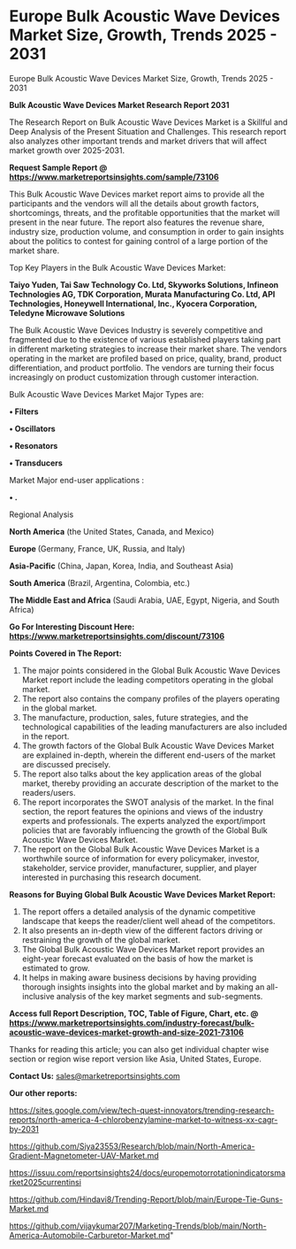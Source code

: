 # Europe Bulk Acoustic Wave Devices Market Size, Growth, Trends 2025 - 2031
Europe Bulk Acoustic Wave Devices Market Size, Growth, Trends 2025 - 2031

<strong>Bulk Acoustic Wave Devices Market Research Report 2031</strong>

The Research Report on Bulk Acoustic Wave Devices Market is a Skillful and Deep Analysis of the Present Situation and Challenges. This research report also analyzes other important trends and market drivers that will affect market growth over 2025-2031.

<strong>Request Sample Report @ <a href=https://www.marketreportsinsights.com/sample/73106>https://www.marketreportsinsights.com/sample/73106</a></strong>

This Bulk Acoustic Wave Devices market report aims to provide all the participants and the vendors will all the details about growth factors, shortcomings, threats, and the profitable opportunities that the market will present in the near future. The report also features the revenue share, industry size, production volume, and consumption in order to gain insights about the politics to contest for gaining control of a large portion of the market share.

Top Key Players in the Bulk Acoustic Wave Devices Market:

<strong>Taiyo Yuden, Tai Saw Technology Co. Ltd, Skyworks Solutions, Infineon Technologies AG, TDK Corporation, Murata Manufacturing Co. Ltd, API Technologies, Honeywell International, Inc., Kyocera Corporation, Teledyne Microwave Solutions</strong>

The Bulk Acoustic Wave Devices Industry is severely competitive and fragmented due to the existence of various established players taking part in different marketing strategies to increase their market share. The vendors operating in the market are profiled based on price, quality, brand, product differentiation, and product portfolio. The vendors are turning their focus increasingly on product customization through customer interaction.

Bulk Acoustic Wave Devices Market Major Types are:

<strong>• Filters

• Oscillators

• Resonators

• Transducers</strong>

Market Major end-user applications :

<strong>• .</strong>

Regional Analysis

</u><strong><b>North America</b></strong> (the United States, Canada, and Mexico)

<strong><b>Europe </b></strong>(Germany, France, UK, Russia, and Italy)

<strong><b>Asia-Pacific</b></strong> (China, Japan, Korea, India, and Southeast Asia)

<strong><b>South America</b></strong> (Brazil, Argentina, Colombia, etc.)

<strong><b>The Middle East and Africa</b></strong> (Saudi Arabia, UAE, Egypt, Nigeria, and South Africa)

<strong>Go For Interesting Discount Here: <a href=https://www.marketreportsinsights.com/discount/73106>https://www.marketreportsinsights.com/discount/73106</a></strong>

<strong>Points Covered in The Report:</strong>
<ol>
  <li>The major points considered in the Global Bulk Acoustic Wave Devices Market report include the leading competitors operating in the global market.</li>
  <li>The report also contains the company profiles of the players operating in the global market.</li>
  <li>The manufacture, production, sales, future strategies, and the technological capabilities of the leading manufacturers are also included in the report.</li>
  <li>The growth factors of the Global Bulk Acoustic Wave Devices Market are explained in-depth, wherein the different end-users of the market are discussed precisely.</li>
  <li>The report also talks about the key application areas of the global market, thereby providing an accurate description of the market to the readers/users.</li>
  <li>The report incorporates the SWOT analysis of the market. In the final section, the report features the opinions and views of the industry experts and professionals. The experts analyzed the export/import policies that are favorably influencing the growth of the Global Bulk Acoustic Wave Devices Market.</li>
  <li>The report on the Global Bulk Acoustic Wave Devices Market is a worthwhile source of information for every policymaker, investor, stakeholder, service provider, manufacturer, supplier, and player interested in purchasing this research document.</li>
</ol>
<strong>Reasons for Buying Global Bulk Acoustic Wave Devices Market Report:</strong>

<ol>
  <li>The report offers a detailed analysis of the dynamic competitive landscape that keeps the reader/client well ahead of the competitors.</li>
  <li>It also presents an in-depth view of the different factors driving or restraining the growth of the global market.</li>
  <li>The Global Bulk Acoustic Wave Devices Market report provides an eight-year forecast evaluated on the basis of how the market is estimated to grow.</li>
  <li>It helps in making aware business decisions by having providing thorough insights insights into the global market and by making an all-inclusive analysis of the key market segments and sub-segments.</li>
</ol>
<strong>Access full Report Description, TOC, Table of Figure, Chart, etc. @ <a href=https://www.marketreportsinsights.com/industry-forecast/bulk-acoustic-wave-devices-market-growth-and-size-2021-73106>https://www.marketreportsinsights.com/industry-forecast/bulk-acoustic-wave-devices-market-growth-and-size-2021-73106</a></strong>


Thanks for reading this article; you can also get individual chapter wise section or region wise report version like Asia, United States, Europe.

<strong>Contact Us:</strong>
sales@marketreportsinsights.com

<strong>Our other reports:</strong>

<a href=https://sites.google.com/view/tech-quest-innovators/trending-research-reports/north-america-4-chlorobenzylamine-market-to-witness-xx-cagr-by-2031>https://sites.google.com/view/tech-quest-innovators/trending-research-reports/north-america-4-chlorobenzylamine-market-to-witness-xx-cagr-by-2031</a>

<a href=https://github.com/Siya23553/Research/blob/main/North-America-Gradient-Magnetometer-UAV-Market.md>https://github.com/Siya23553/Research/blob/main/North-America-Gradient-Magnetometer-UAV-Market.md</a>

<a href=https://issuu.com/reportsinsights24/docs/europemotorrotationindicatorsmarket2025currentinsi>https://issuu.com/reportsinsights24/docs/europemotorrotationindicatorsmarket2025currentinsi</a>

<a href=https://github.com/Hindavi8/Trending-Report/blob/main/Europe-Tie-Guns-Market.md>https://github.com/Hindavi8/Trending-Report/blob/main/Europe-Tie-Guns-Market.md</a>

<a href=https://github.com/vijaykumar207/Marketing-Trends/blob/main/North-America-Automobile-Carburetor-Market.md>https://github.com/vijaykumar207/Marketing-Trends/blob/main/North-America-Automobile-Carburetor-Market.md</a>"
